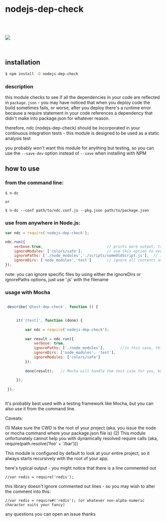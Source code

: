 
# nodejs-dep-check

<br>
<br>

<a href="https://nodei.co/npm/nodejs-dep-check/"><img src="https://nodei.co/npm/nodejs-dep-check.png?downloads=true&downloadRank=true&stars=true"></a>

<br>


## installation

```bash
$ npm install -D nodejs-dep-check
```

### description

this module checks to see if all the dependencies in your code are reflected in ```package.json``` - you may have noticed that when you deploy code the build sometimes fails, or worse, after you deploy there's a runtime error because a require statement in your code references a dependency that didn't make into package.json for whatever reason.

therefore, ndc (nodejs-dep-check) should be incorporated in your continuous integration tests - this module is designed to be used as a static analysis test

you probably won't want this module for anything but testing, so you can use the ```--save-dev``` option instead of ```--save``` when
installing with NPM


## how to use

### from the command line:

```
$ n-dc 

or

$ n-dc --conf path/to/ndc.conf.js --pkg.json path/to/package.json
```

### use from anywhere in Node.js:


```js
var ndc = require('nodejs-dep-check');

ndc.run({
    verbose:true,                             // prints more output, true is default, set this to false for less output at command line
    ignoreModules: ['colors/safe'],           // use this option to override the errors for a particular module, e.g. colors/safe is something this module doesn't currently handle
    ignorePaths: ['./node_modules','./scripts/someOldScript.js'],  // ignore specific paths, *not all* directories with this name, just the exact path you specify which is relative to the root of your node.js project
    ignoreDirs: ['node_modules','test']       // ignore all contents and subcontents in *any* dir called "node_modules" or "test" or whatever
});
```

note: you can ignore specific files by using either the ignoreDirs or ignorePaths options, just use '.js' with the filename


### usage with Mocha

```js

 describe('@test-dep-check', function () {

 
     it('[test]', function (done) {
 
         var ndc = require('nodejs-dep-check');
 
         var result = ndc.run({
             verbose: true,
             ignorePaths: ['./node_modules'],       //in this case, this is redundant, because having node_modules in ignoreDirs has us covered
             ignoreDirs: ['node_modules', 'test'],
             ignoreModules: ['colors/safe']
         });
         
         done(result);   // Mocha will handle the test case for you, because nodejs-dep-check.run() returns an instance of Error if any check fails
 
     });
 
 });
 
```

It's probably best used with a testing framework like Mocha, but you can also use it from the command line.

Caveats:

(1) Make sure the CWD is the root of your project (aka, you issue the node or mocha command where your package.json file is)
(2) This module unfortunately cannot help you with dynamically resolved require calls (aka, require(path.resolve('foo' + '/bar')))

This module is configured by default to look at your entire project, so it always starts recursively with the root of your app.

here's typical output - you might notice that there is a line commented out

```
//var redis = require('redis');
```

this library doesn't ignore commented out lines - so you may wish to alter the comment into this:

```
//var redis = require#('redis'); (or whatever non-alpha-numeric character suits your fancy)
```

any questions you can open an issue thanks
